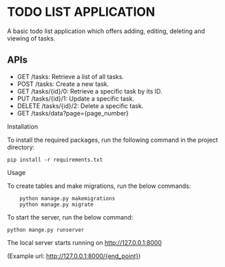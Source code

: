 # TODO LIST APPLICATION
A basic todo list application which offers adding, editing, deleting and viewing of tasks.
## APIs
- GET /tasks: Retrieve a list of all tasks.
- POST /tasks: Create a new task.
- GET /tasks/{id}/0: Retrieve a specific task by its ID.
- PUT /tasks/{id}/1: Update a specific task.
- DELETE /tasks/{id}/2: Delete a specific task.
- GET /tasks/data?page={page_number}
            
Installation

To install the required packages, run the following command in the project directory:

    pip install -r requirements.txt
    
Usage

To create tables and make migrations, run the below commands:

        python manage.py makemigrations
        python manage.py migrate

To start the server, run the below command:

    python mange.py runserver
  
  The local server starts running on http://127.0.0.1:8000
  
  (Example url: http://127.0.0.1:8000/{end_point})

